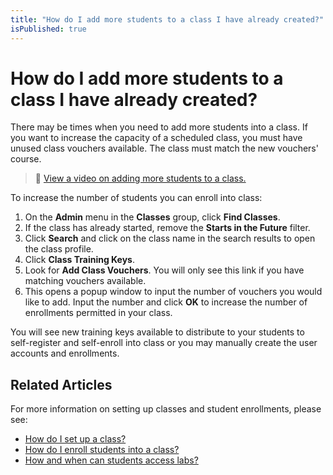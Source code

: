 ```yaml
---
title: "How do I add more students to a class I have already created?"
isPublished: true
---
```


# How do I add more students to a class I have already created?

There may be times when you need to add more students into a class. If you want to increase the capacity of a scheduled class, you must have unused class vouchers available. The class must match the new vouchers' course.
>:small_orange_diamond: [View a video on adding more students to a class.](https://youtu.be/9q42GYOUtPE?list=PLoXguRLJE8rmUa3KXKJqebpN9cmTtEAdY) 

To increase the number of students you can enroll into class:
1. On the **Admin** menu in the **Classes** group, click **Find Classes**.
1. If the class has already started, remove the **Starts in the Future** filter. 
1. Click **Search** and click on the class name in the search results to open the class profile. 
1. Click **Class Training Keys**. 
1. Look for **Add Class Vouchers**. You will only see this link if you have matching vouchers available.
1. This opens a popup window to input the number of vouchers you would like to add. Input the number and click **OK** to increase the number of enrollments permitted in your class. 

You will see new training keys available to distribute to your students to self-register and self-enroll into class or you may manually create the user accounts and enrollments.

## Related Articles
For more information on setting up classes and student enrollments, please see:

- [How do I set up a class?](set-up-class.md)
- [How do I enroll students into a class?](enroll-students-in-class.md)
- [How and when can students access labs?](../faq-for-arvato-marketplace/students-access-labs.md)
